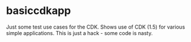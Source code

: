 # basiccdkapp
Just some test use cases for the CDK.  Shows use of CDK (1.5) for various simple applications.  This is just a hack - some code is nasty.
